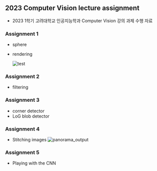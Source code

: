 ## 2023 Computer Vision lecture assignment
- 2023 1학기 고려대학교 인공지능학과 Computer Vision 강의 과제 수행 자료

### Assignment 1
  - sphere
  - rendering
    
    ![test](https://github.com/YEON-EVE/Computer_Vision/assets/69179261/7944b575-7ee5-4b93-b635-611b176b614d)

### Assignment 2
  - filtering
  
### Assignment 3
  - corner detector
  - LoG blob detector

### Assignment 4
  - Stitching images
![panorama_output](https://github.com/YEON-EVE/Computer_Vision/assets/69179261/0faef033-5cac-4fce-a167-0ded2f9f6bd9)

### Assignment 5
  - Playing with the CNN
